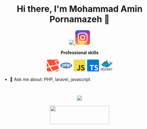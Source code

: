 <h1 align="center">Hi there, I'm Mohammad Amin Pornamazeh 👋</h1>

<p align="center">
 <a href="www.linkedin.com/in/mohammadapr" target="_blank">
  <img src="https://img.icons8.com/fluent/48/000000/linkedin.png" />
 </a>
 <a href="https://www.instagram.com/mohammada.pr/" target="_blank">
  <img src="https://raw.githubusercontent.com/edent/SuperTinyIcons/master/images/svg/instagram.svg"  alt="instagram" width="48" height="48"/>
 </a>

</p>

<p align="center"> 
 <strong>
  Professional skills
  </strong>
</p>

<p align="center"> 
  <img src="https://raw.githubusercontent.com/devicons/devicon/master/icons/laravel/laravel-plain.svg" alt="laravel" width="40" height="40" />
  <img src="https://raw.githubusercontent.com/devicons/devicon/master/icons/php/php-plain.svg" alt="dotnet" width="40" height="40" />
  <img src="https://raw.githubusercontent.com/devicons/devicon/master/icons/javascript/javascript-original.svg" alt="javascript" width="40" height="40" />
  <img src="https://raw.githubusercontent.com/devicons/devicon/master/icons/typescript/typescript-original.svg" alt="typescript" width="40" height="40" />
  <img src="https://raw.githubusercontent.com/devicons/devicon/master/icons/docker/docker-original-wordmark.svg" alt="docker" width="40" height="40" />
</p>

- 💬 Ask me about: PHP, laravel, javascript

</br>

<p align="center">
 <a href="#" alt="Mohammadad Amin Pornamazeh's github stats">
  <img src="https://github-readme-stats.vercel.app/api?username=mohammadapr&theme=tokyonight&show_icons=true" />
 </a>
</p>

<p align="center">
 <a href="https://www.buymeacoffee.com/mohamadapr" target="_blank">
  <img src="https://cdn.buymeacoffee.com/buttons/v2/default-orange.png" height="61" width="194" />
 </a>
</p>
